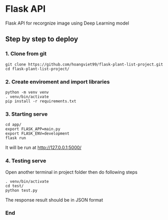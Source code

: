 # Flask API
Flask API for recorgnize image using Deep Learning model

## Step by step to deploy

### 1. Clone from git
    git clone https://github.com/hoangviet99/flask-plant-list-project.git
    cd flask-plant-list-project/

### 2. Create enviroment and import libraries
    python -m venv venv
    . venv/bin/activate
    pip install -r requirements.txt

### 3. Starting serve
    cd app/
    export FLASK_APP=main.py
    export FLASK_ENV=development
    flask run
It will be run at http://127.0.0.1:5000/

### 4. Testing serve
Open another terminal in project folder then do following steps

    . venv/bin/activate
    cd test/
    python test.py
The response result should be in JSON format

### End